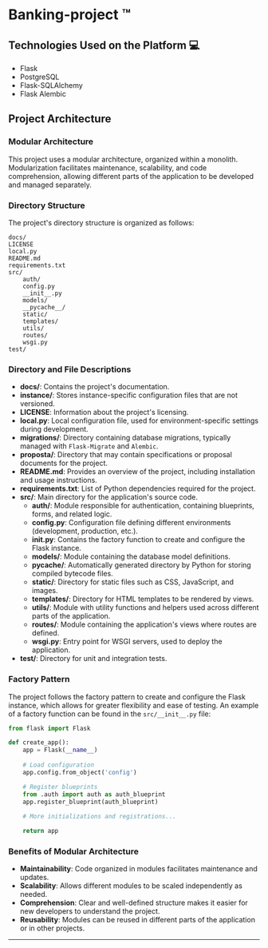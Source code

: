 # Banking-project ™️

## Technologies Used on the Platform 💻

- Flask 
- PostgreSQL
- Flask-SQLAlchemy
- Flask Alembic

## Project Architecture

### Modular Architecture

This project uses a modular architecture, organized within a monolith. Modularization facilitates maintenance, scalability, and code comprehension, allowing different parts of the application to be developed and managed separately.

### Directory Structure

The project's directory structure is organized as follows:

```
docs/
LICENSE
local.py
README.md
requirements.txt
src/
    auth/
    config.py
    __init__.py
    models/
    __pycache__/
    static/
    templates/
    utils/
    routes/
    wsgi.py
test/
```

### Directory and File Descriptions

- **docs/**: Contains the project's documentation.
- **instance/**: Stores instance-specific configuration files that are not versioned.
- **LICENSE**: Information about the project's licensing.
- **local.py**: Local configuration file, used for environment-specific settings during development.
- **migrations/**: Directory containing database migrations, typically managed with `Flask-Migrate` and `Alembic`.
- **proposta/**: Directory that may contain specifications or proposal documents for the project.
- **README.md**: Provides an overview of the project, including installation and usage instructions.
- **requirements.txt**: List of Python dependencies required for the project.
- **src/**: Main directory for the application's source code.
  - **auth/**: Module responsible for authentication, containing blueprints, forms, and related logic.
  - **config.py**: Configuration file defining different environments (development, production, etc.).
  - **__init__.py**: Contains the factory function to create and configure the Flask instance.
  - **models/**: Module containing the database model definitions.
  - **__pycache__/**: Automatically generated directory by Python for storing compiled bytecode files.
  - **static/**: Directory for static files such as CSS, JavaScript, and images.
  - **templates/**: Directory for HTML templates to be rendered by views.
  - **utils/**: Module with utility functions and helpers used across different parts of the application.
  - **routes/**: Module containing the application's views where routes are defined.
  - **wsgi.py**: Entry point for WSGI servers, used to deploy the application.
- **test/**: Directory for unit and integration tests.



### Factory Pattern

The project follows the factory pattern to create and configure the Flask instance, which allows for greater flexibility and ease of testing. An example of a factory function can be found in the `src/__init__.py` file:

```python
from flask import Flask

def create_app():
    app = Flask(__name__)
    
    # Load configuration
    app.config.from_object('config')

    # Register blueprints
    from .auth import auth as auth_blueprint
    app.register_blueprint(auth_blueprint)
    
    # More initializations and registrations...

    return app
```

### Benefits of Modular Architecture

- **Maintainability**: Code organized in modules facilitates maintenance and updates.
- **Scalability**: Allows different modules to be scaled independently as needed.
- **Comprehension**: Clear and well-defined structure makes it easier for new developers to understand the project.
- **Reusability**: Modules can be reused in different parts of the application or in other projects.

---